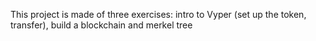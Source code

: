 This project is made of three exercises: intro to Vyper (set up the token, transfer), build a blockchain and merkel tree
